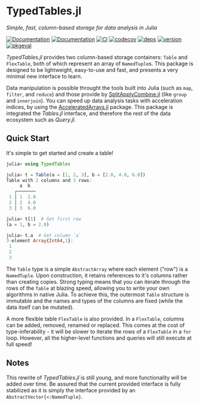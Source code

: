 # TypedTables.jl

*Simple, fast, column-based storage for data analysis in Julia*

[![Documentation](https://img.shields.io/badge/docs-stable-blue.svg)](https://JuliaData.github.io/TypedTables.jl/stable)
[![Documentation](https://img.shields.io/badge/docs-latest-blue.svg)](https://JuliaData.github.io/TypedTables.jl/dev)
[![CI](https://github.com/JuliaData/TypedTables.jl/workflows/CI/badge.svg)](https://github.com/JuliaData/TypedTables.jl/actions?query=workflow%3ACI)
[![codecov](https://codecov.io/gh/JuliaData/TypedTables.jl/branch/master/graph/badge.svg)](https://codecov.io/gh/JuliaData/TypedTables.jl)
[![deps](https://juliahub.com/docs/TypedTables/deps.svg)](https://juliahub.com/ui/Packages/TypedTables/NU69s?t=2)
[![version](https://juliahub.com/docs/TypedTables/version.svg)](https://juliahub.com/ui/Packages/TypedTables/NU69s)
[![pkgeval](https://juliahub.com/docs/TypedTables/pkgeval.svg)](https://juliahub.com/ui/Packages/TypedTables/NU69s)


*TypedTables.jl* provides two column-based storage containers: `Table` and `FlexTable`, both of which
represent an array of `NamedTuple`s. This package is designed to be lightweight,
easy-to-use and fast, and presents a very minimal new interface to learn.

Data manipulation is possible throught the tools built into Julia (such as `map`, `filter`,
and `reduce`) and those provide by [SplitApplyCombine.jl](https://github.com/JuliaData/SplitApplyCombine.jl)
(like `group` and `innerjoin`). You can speed up data analysis tasks with acceleration indices, by using the [AcceleratedArrays.jl](https://github.com/andyferris/AcceleratedArrays.jl) package. This package is integrated the *Tables.jl* interface, and therefore the rest of
the data ecosystem such as *Query.jl*.

## Quick Start

It's simple to get started and create a table!

```julia
julia> using TypedTables

julia> t = Table(a = [1, 2, 3], b = [2.0, 4.0, 6.0])
Table with 2 columns and 3 rows:
     a  b
   ┌───────
 1 │ 1  2.0
 2 │ 2  4.0
 3 │ 3  6.0

julia> t[1]  # Get first row
(a = 1, b = 2.0)

julia> t.a  # Get column `a`
3-element Array{Int64,1}:
 1
 2
 3
```

The `Table` type is a simple `AbstractArray` where each element ("row") is a `NamedTuple`.
Upon construction, it retains references to it's columns rather than creating copies.
Strong typing means that you can iterate through the rows of the `Table` at blazing speed,
allowing you to write your own algorithms in native Julia. To achieve this, the outermost
`Table` structure is immutable and the names and types of the columns are fixed (while the
data itself can be mutated).

A more flexible table `FlexTable` is also provided. In a `FlexTable`, columns can be added, removed,
renamed or replaced. This comes at the cost of type-inferability - it will be slower to iterate the
rows of a `FlexTable` in a `for` loop. However, all the higher-level functions and queries will
still execute at full speed!

## Notes

This rewrite of *TypedTables.jl* is still young, and more functionality will be added
over time. Be assured that the current provided interface is fully stabilized as it is
simply the interface provided by an `AbstractVector{<:NamedTuple}`.
